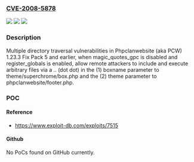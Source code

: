 ### [CVE-2008-5878](https://cve.mitre.org/cgi-bin/cvename.cgi?name=CVE-2008-5878)
![](https://img.shields.io/static/v1?label=Product&message=n%2Fa&color=blue)
![](https://img.shields.io/static/v1?label=Version&message=n%2Fa&color=blue)
![](https://img.shields.io/static/v1?label=Vulnerability&message=n%2Fa&color=brighgreen)

### Description

Multiple directory traversal vulnerabilities in Phpclanwebsite (aka PCW) 1.23.3 Fix Pack 5 and earlier, when magic_quotes_gpc is disabled and register_globals is enabled, allow remote attackers to include and execute arbitrary files via a .. (dot dot) in the (1) boxname parameter to theme/superchrome/box.php and the (2) theme parameter to phpclanwebsite/footer.php.

### POC

#### Reference
- https://www.exploit-db.com/exploits/7515

#### Github
No PoCs found on GitHub currently.

